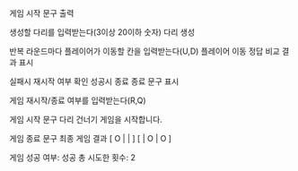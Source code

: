 게임 시작 문구 출력

생성할 다리를 입력받는다(3이상 20이하 숫자)
다리 생성

반복
라운드마다 플레이어가 이동할 칸을 입력받는다(U,D)
플레이어 이동
정답 비교
결과 표시

실패시 재시작 여부 확인
성공시 종료
종료 문구 표시


게임 재시작/종료 여부를 입력받는다(R,Q)

게임 시작 문구 
다리 건너기 게임을 시작합니다.

게임 종료 문구
최종 게임 결과
[ O |   |   ]
[   | O | O ]

게임 성공 여부: 성공
총 시도한 횟수: 2
